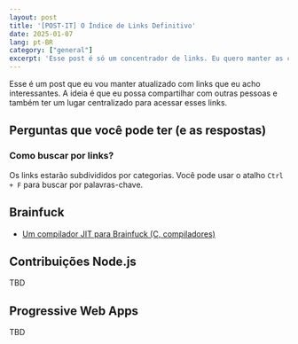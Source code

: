 ```yaml
---
layout: post
title: '[POST-IT] O Índice de Links Definitivo'
date: 2025-01-07
lang: pt-BR
category: ["general"]
excerpt: 'Esse post é só um concentrador de links. Eu quero manter as coisas mais centralizadas e achei que poderia ser útil pra mais alguém.'
---
```


Esse é um post que eu vou manter atualizado com links que eu acho interessantes. A ideia é que eu possa compartilhar com outras pessoas e também ter um lugar centralizado para acessar esses links.

## Perguntas que você pode ter (e as respostas)

### Como buscar por links?

Os links estarão subdivididos por categorias. Você pode usar o atalho `Ctrl + F` para buscar por palavras-chave.

## Brainfuck

- [Um compilador JIT para Brainfuck (C, compiladores)](https://www.youtube.com/watch?v=mbFY3Rwv7XM)

## Contribuições Node.js

TBD

## Progressive Web Apps

TBD

